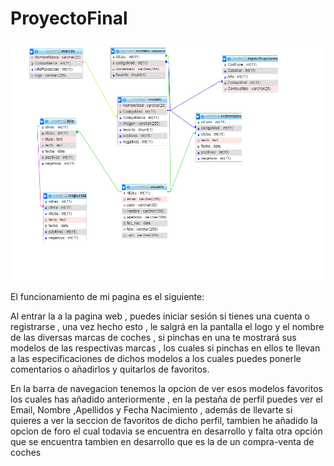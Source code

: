 # ProyectoFinal
![Modelo E/R](https://github.com/Fabiobr27/ProyectoFinal/blob/master/BD.png)

El funcionamiento de mi pagina es el siguiente:

Al entrar la a la pagina web , puedes iniciar sesión si tienes una cuenta o registrarse , una vez hecho esto , le salgrá en la pantalla el logo y el nombre de las diversas marcas de coches , si pinchas en una te mostrará sus modelos de las respectivas marcas , los cuales si pinchas en ellos te llevan a las especificaciones de dichos modelos a los cuales puedes ponerle comentarios o añadirlos y quitarlos de favoritos.

En la barra de navegacion tenemos la opcion de ver esos modelos favoritos los cuales has añadido anteriormente , en la pestaña de perfil puedes ver el Email, Nombre ,Apellidos y Fecha Nacimiento , además de llevarte si quieres a ver la seccion de favoritos de dicho perfil, tambien he añadido la opcion de foro el cual todavia se encuentra en desarrollo y falta otra opción que se encuentra tambien en desarrollo que es la de un compra-venta de coches
